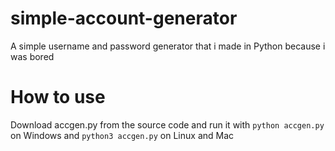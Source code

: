 # simple-account-generator
A simple username and password generator that i made in Python because i was bored

# How to use
Download accgen.py from the source code and run it with `python accgen.py` on Windows and `python3 accgen.py` on Linux and Mac

